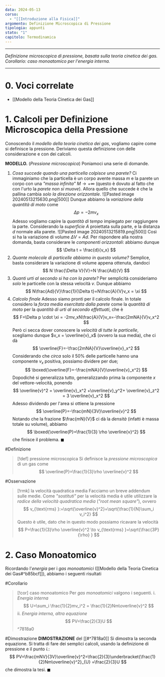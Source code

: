 ```yaml
---
data: 2024-05-13
corso:
  - "[[Introduzione alla Fisica]]"
argomento: Definizione Microscopica di Pressione
tipologia: appunti
stato: "1"
capitolo: Termodinamica
---
```

- - -
*Definizione microscopica di pressione, basata sulla teoria cinetica dei gas. Corollario: caso monoatomico per l'energia interna.*
- - -
# 0. Voci correlate
- [[Modello della Teoria Cinetica dei Gas]]
# 1. Calcoli per Definizione Microscopica della Pressione
Conoscendo il *modello della teoria cinetica dei gas*, vogliamo capire come si definisce la pressione. Deriviamo questa definizione con delle considerazione e con dei calcoli.

**MODELLO.** (*Pressione microscopica*)
Poniamoci una serie di domande.
1. *Cosa succede quando una particella colpisce una parete?*
Ci immaginiamo che la particella è un corpo avente massa $m$ e la parete un corpo con una *"massa infinita"* $M \to +\infty$ (questo è dovuto al fatto che con l'urto la *parete non si muove*). Allora quello che succede è che la pallina cambia *solo la direzione orizzontale*.
![[Pasted image 20240513215630.png|500]]
Dunque abbiamo la *variazione della quantità di moto* come
$$
\Delta p = -2m v_x
$$
Adesso vogliamo capire la *quantità di tempo* impiegato per raggiungere la parte. Considerando la *superficie* $A$ proiettata sulla parte, e la distanza $d$ normale alla parete.
![[Pasted image 20240513215819.png|500]]
Così si ha la variazione di volume $\Delta V = Ad$. Per rispondere alla nostra domanda, basta considerare le *componenti orizzontali*: abbiamo dunque
$$
\Delta t = \frac{d}{v_x}
$$
2. *Quante molecole di particelle abbiamo in questo volume?*
Semplice, basta considerare la variazione di volume appena ottenuta, dandoci
$$
N \frac{\Delta V}{V}=N \frac{Ad}{V}
$$
3. *Quanti urti al secondo si ha con la parete?*
Per semplicità consideriamo *solo* le particelle con la stessa velocità $v$. Dunque abbiamo
$$
N\frac{Ad}{V}\frac{1}{\Delta t}=N\frac{A}{V}v_x = \xi
$$
4. *Calcolo finale*
Adesso siamo pronti per il calcolo finale. In totale considero la *forza media esercitata dalla parete* come la *quantità di moto* per la *quantità di urti al secondo effettuati*, che è
$$
F=\Delta p \cdot \xi = -2mv_xN\frac{A}{V}v_x=-\frac{2mNA}{V}v_x^2
$$
Però ci secca dover conoscere la *velocità di tutte le particelle*, scegliamo dunque $v_x = \overline{v}_x$ (ovvero la sua media), che ci dà
$$
\overline{F}=-\frac{2mNA}{V}\overline{v}_x^2
$$
Considerando che *circa* solo il $50\%$ delle particelle hanno una componente $v_x$ positiva, possiamo dividere per due;
$$
\boxed{\overline{F}=-\frac{mNA}{V}\overline{v}_x^2}
$$
Dopodiché si generalizza tutto, generalizzando prima la componente $x$ del vettore-velocità, ponendo
$$
\overline{v}^2 = \overline{v}_x^2 +\overline{v}_y^2+ \overline{v}_z^2 = 3 \overline{v}_x^2
$$
Adesso dividendo per l'area si ottiene la pressione
$$
\overline{P}=-\frac{mN}{3V}\overline{v}^2
$$
Notando che la frazione $\frac{mN}{V}$ ci dà la *densità* (infatti è massa totale su volume), abbiamo
$$
\boxed{\overline{P}=\frac{1}{3} \rho \overline{v}^2}
$$
che finisce il problema. $\blacksquare$

#Definizione 
> [!def] pressione microscopica
> Si definisce la *pressione microscopica* di un gas come
> $$
> \overline{P}=\frac{1}{3}\rho \overline{v}^2
> $$

#Osservazione 
> [!rmk] la velocità quadratica media
> Facciamo un breve addendum sulle medie. Come *"sostituti"* per la velocità media è utile utilizzare la *radice della velocità quadratica media* (*"root mean square"*), ovvero
> $$
> v_{\text{rms} }:=\sqrt{\overline{v}^2}=\sqrt{\frac{1}{N}\sum_i  v_i^2}
> $$
> Questo è utile, dato che in questo modo possiamo ricavare la velocità
> $$
> P=\frac{1}{3}\rho \overline{v}^2 \to v_{\text{rms} }=\sqrt{\frac{3P}{\rho} }
> $$

# 2. Caso Monoatomico
Ricordando l'*energia* per i *gas monoatomici* ([[Modello della Teoria Cinetica dei Gas#^b85bcf]]), abbiamo i seguenti risultati

#Corollario 
> [!cor] caso monoatomico
> Per *gas monoatomici* valgono i seguenti.
> i. *Energia interna*
> $$
> U=\sum_i \frac{1}{2}mv_i^2 = \frac{1}{2}Nm\overline{v}^2
> $$
> ii. *Energia interna, altra equazione*
> $$
> PV=\frac{2}{3}U
> $$
^7818a0

#Dimostrazione 
**DIMOSTRAZIONE** del [[#^7818a0]]
Si dimostra la seconda equazione. Si tratta di fare dei semplici calcoli, usando la definizione di pressione e il punto *i.*:
$$
PV=\frac{mNV}{3V}\overline{v}^2=\frac{2}{3}\underbracket{\frac{1}{2}Nm\overline{v}^2}_{U} =\frac{2}{3}U 
$$
che dimostra la tesi. $\blacksquare$
